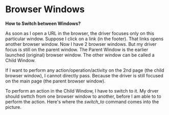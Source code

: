 # Browser Windows

__How to Switch between Windows?__

As soon as I open a URL in the browser, the driver focuses only on this particular window. Suppose I click on a link (in the footer). That links opens another browser window. Now I have 2 browser windows. But my driver focus is still on the parent window. The Parent Window is the earlier launched (original) browser window. The other window can be called a Child Window.

If I want to perform any action/operation/activity on the 2nd page (the child browser window), I cannot directly pass. Because the driver is still focused on the main page (the parent browser window).

To perform an action in the Child Window, I have to switch to it. My drver should swttch from one browser window to another, before I am able to to perform the action. Here's where the _switch_to_ command comes into the picture.

